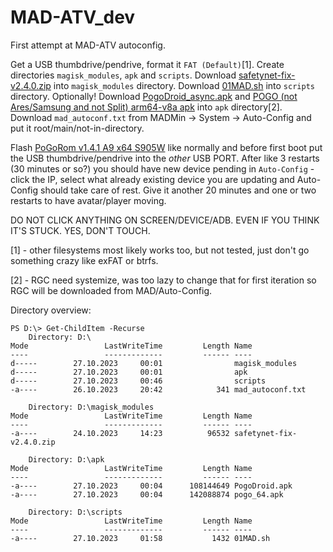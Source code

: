 # MAD-ATV_dev

First attempt at MAD-ATV autoconfig.

Get a USB thumbdrive/pendrive, format it `FAT (Default)`[1].
Create directories `magisk_modules`, `apk` and `scripts`.
Download [safetynet-fix-v2.4.0.zip](https://raw.githubusercontent.com/JabLuszko/MAD-ATV_dev/main/safetynet-fix-v2.4.0.zip "safetynet-fix-v2.4.0.zip") into `magisk_modules` directory.
Download [01MAD.sh](https://raw.githubusercontent.com/JabLuszko/MAD-ATV_dev/main/01MAD.sh "01MAD.sh") into `scripts` directory.
Optionally! Download [PogoDroid_async.apk](https://www.maddev.eu/apk/PogoDroid_async.apk "PogoDroid_async.apk") and [POGO (not Ares/Samsung and not Split) arm64-v8a apk](https://www.apkmirror.com/apk/niantic-inc/pokemon-go/ "POGO") into `apk` directory[2].
Download `mad_autoconf.txt` from MADMin -> System -> Auto-Config and put it root/main/not-in-directory.

Flash [PoGoRom v1.4.1 A9 x64 S905W](https://github.com/ClawOfDead/ATVRoms/releases/tag/v1.4.1) like normally and before first boot put the USB thumbdrive/pendrive into the *other* USB PORT.
After like 3 restarts (30 minutes or so?) you should have new device pending in `Auto-Config` - click the IP, select what already existing device you are updating and Auto-Config should take care of rest.
Give it another 20 minutes and one or two restarts to have avatar/player moving.

DO NOT CLICK ANYTHING ON SCREEN/DEVICE/ADB. EVEN IF YOU THINK IT'S STUCK. YES, DON'T TOUCH.

[1] - other filesystems most likely works too, but not tested, just don't go something crazy like exFAT or btrfs.

[2] - RGC need systemize, was too lazy to change that for first iteration so RGC will be downloaded from MAD/Auto-Config.


Directory overview:

```
PS D:\> Get-ChildItem -Recurse
    Directory: D:\
Mode                 LastWriteTime         Length Name
----                 -------------         ------ ----
d-----        27.10.2023     00:01                magisk_modules
d-----        27.10.2023     00:01                apk
d-----        27.10.2023     00:46                scripts
-a----        26.10.2023     20:42            341 mad_autoconf.txt

    Directory: D:\magisk_modules
Mode                 LastWriteTime         Length Name
----                 -------------         ------ ----
-a----        24.10.2023     14:23          96532 safetynet-fix-v2.4.0.zip

    Directory: D:\apk
Mode                 LastWriteTime         Length Name
----                 -------------         ------ ----
-a----        27.10.2023     00:04      108144649 PogoDroid.apk
-a----        27.10.2023     00:04      142088874 pogo_64.apk

    Directory: D:\scripts
Mode                 LastWriteTime         Length Name
----                 -------------         ------ ----
-a----        27.10.2023     01:58           1432 01MAD.sh
```
